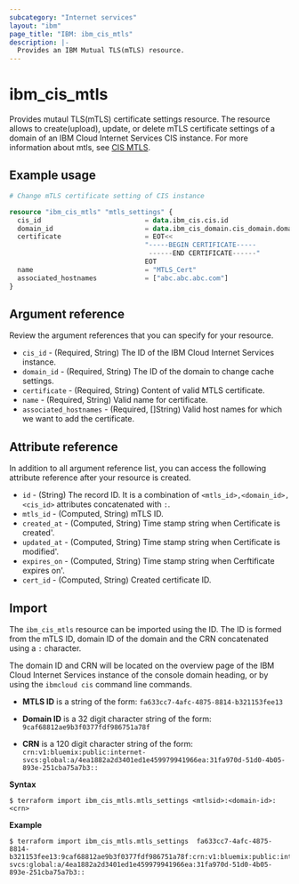 ```yaml
---
subcategory: "Internet services"
layout: "ibm"
page_title: "IBM: ibm_cis_mtls"
description: |-
  Provides an IBM Mutual TLS(mTLS) resource.
---
```


# ibm_cis_mtls
 Provides mutaul TLS(mTLS) certificate settings resource. The resource allows to create(upload), update, or delete mTLS certificate settings of a domain of an IBM Cloud Internet Services CIS instance. For more information about mtls, see [CIS MTLS](https://cloud.ibm.com/docs/cis?topic=cis-mtls-features).

## Example usage
```terraform
# Change mTLS certificate setting of CIS instance

resource "ibm_cis_mtls" "mtls_settings" {
  cis_id                          = data.ibm_cis.cis.id
  domain_id                       = data.ibm_cis_domain.cis_domain.domain_id
  certificate                     = EOT<<
                                  "-----BEGIN CERTIFICATE----- 
                                   ------END CERTIFICATE------"
                                  EOT
  name                            = "MTLS_Cert"
  associated_hostnames            = ["abc.abc.abc.com"]
}
```

## Argument reference
Review the argument references that you can specify for your resource. 

- `cis_id`                  - (Required, String) The ID of the IBM Cloud Internet Services instance.
- `domain_id`               - (Required, String) The ID of the domain to change cache settings.
- `certificate`             - (Required, String) Content of valid MTLS certificate.
- `name`                    - (Required, String) Valid name for certificate. 
- `associated_hostnames`    - (Required, []String) Valid host names for which we want to add the certificate.

## Attribute reference
In addition to all argument reference list, you can access the following attribute reference after your resource is created.

- `id`                      - (String) The record ID. It is a combination of `<mtls_id>,<domain_id>,<cis_id>` attributes concatenated with `:`.
- `mtls_id`                 - (Computed, String) mTLS ID.
- `created_at`              - (Computed, String) Time stamp string when Certificate is created'.
- `updated_at`              - (Computed, String) Time stamp string when Certificate is modified'.
- `expires_on`              - (Computed, String) Time stamp string when Cerftificate expires on'.
- `cert_id`                 - (Computed, String) Created certificate ID.



## Import
The `ibm_cis_mtls` resource can be imported using the ID. The ID is formed from the mTLS ID, domain ID of the domain and the CRN concatenated  using a `:` character.

The domain ID and CRN will be located on the overview page of the IBM Cloud Internet Services instance of the console domain heading, or by using the `ibmcloud cis` command line commands.

- **MTLS ID** is a string of the form: `fa633cc7-4afc-4875-8814-b321153fee13`

- **Domain ID** is a 32 digit character string of the form: `9caf68812ae9b3f0377fdf986751a78f`

- **CRN** is a 120 digit character string of the form: `crn:v1:bluemix:public:internet-svcs:global:a/4ea1882a2d3401ed1e459979941966ea:31fa970d-51d0-4b05-893e-251cba75a7b3::`

**Syntax**

```
$ terraform import ibm_cis_mtls.mtls_settings <mtlsid>:<domain-id>:<crn>
```

**Example**

```
$ terraform import ibm_cis_mtls.mtls_settings  fa633cc7-4afc-4875-8814-b321153fee13:9caf68812ae9b3f0377fdf986751a78f:crn:v1:bluemix:public:internet-svcs:global:a/4ea1882a2d3401ed1e459979941966ea:31fa970d-51d0-4b05-893e-251cba75a7b3::
```

